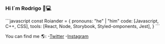 ### Hi I´m Rodrigo 🤵💻



´´´javascript
const Roiander = {
  pronouns: "he" | "him"
  code: [Javascript, C++, CSS],
  tools: [React, Node, Storybook, Styled-omponents, Jest],
  }
  ´´´
  
  You can find me 🌎:
  -[Twitter](https://twitter.com/LittleRoiander)
  -[Instagram](https://www.instagram.com/rodri.alcruz_/)
  
<!--
**Roiander/Roiander** is a ✨ _special_ ✨ repository because its `README.md` (this file) appears on your GitHub profile.

Here are some ideas to get you started:

- 🔭 I’m currently working on ...
- 🌱 I’m currently learning ...
- 👯 I’m looking to collaborate on ...
- 🤔 I’m looking for help with ...
- 💬 Ask me about ...
- 📫 How to reach me: ...
- 😄 Pronouns: ...
- ⚡ Fun fact: ...
-->

